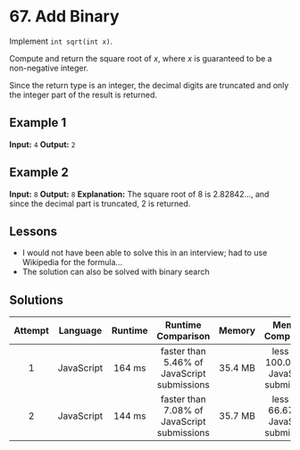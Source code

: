 # 67. Add Binary

Implement `int sqrt(int x)`.

Compute and return the square root of _x_, where _x_ is guaranteed to be a non-negative integer.

Since the return type is an integer, the decimal digits are truncated and only the integer part of the result is returned.

## Example 1

**Input:** `4`
**Output:** `2`

## Example 2

**Input:** `8`
**Output:** `8`
**Explanation:** The square root of 8 is 2.82842..., and since the decimal part is truncated, 2 is returned.

## Lessons

- I would not have been able to solve this in an interview; had to use Wikipedia for the formula...
- The solution can also be solved with binary search

## Solutions

|Attempt|Language|Runtime|Runtime Comparison|Memory|Memory Comparison|
|:-:|:-:|:-:|:-:|:-:|:-:|
|1|JavaScript|164 ms|faster than 5.46% of JavaScript submissions|35.4 MB|less than 100.00% of JavaScript submissions|
|2|JavaScript|144 ms|faster than 7.08% of JavaScript submissions|35.7 MB|less than 66.67% of JavaScript submissions|
